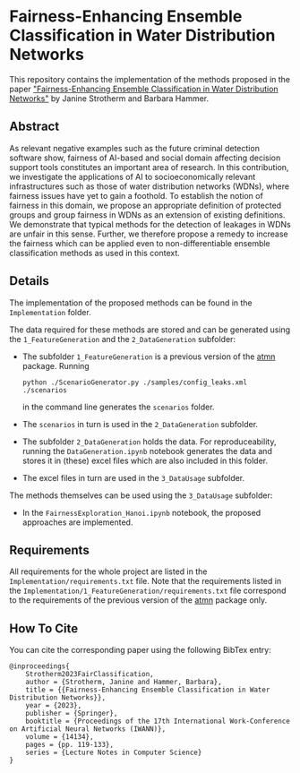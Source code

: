 # Fairness-Enhancing Ensemble Classification in Water Distribution Networks
This repository contains the implementation of the methods proposed in the paper ["Fairness-Enhancing Ensemble Classification in Water Distribution Networks"](Paper.pdf) by Janine Strotherm and Barbara Hammer.

## Abstract
As relevant negative examples such as the future criminal detection software show, fairness of AI-based and social domain affecting decision support tools constitutes an important area of research. In this contribution, we investigate the applications of AI to socioeconomically relevant infrastructures such as those of water distribution networks (WDNs), where fairness issues have yet to gain a foothold. To establish the notion of fairness in this domain, we propose an appropriate definition of protected groups and group fairness in WDNs as an extension of existing definitions. We demonstrate that typical methods for the detection of leakages in WDNs are unfair in this sense. Further, we therefore propose a remedy to increase the fairness which can be applied even to non-differentiable ensemble classification methods as used in this context.

## Details
The implementation of the proposed methods can be found in the `Implementation` folder. 

The data required for these methods are stored and can be generated using the `1_FeatureGeneration` and the `2_DataGeneration` subfolder:
-   The subfolder `1_FeatureGeneration` is a previous version of the [atmn](https://github.com/HammerLabML/atmn) package. 
    Running 

        python ./ScenarioGenerator.py ./samples/config_leaks.xml ./scenarios

    in the command line generates the `scenarios` folder.
-   The `scenarios` in turn is used in the `2_DataGeneration` subfolder.
-   The subfolder `2_DataGeneration` holds the data. 
    For reproduceability, 
    running the `DataGeneration.ipynb` notebook generates the data and stores it in (these) excel files which are also included in this folder. 
-   The excel files in turn are used in the `3_DataUsage` subfolder. 

The methods themselves can be used using the `3_DataUsage` subfolder:
-   In the `FairnessExploration_Hanoi.ipynb` notebook, the proposed approaches are implemented.

## Requirements
All requirements for the whole project are listed in the `Implementation/requirements.txt` file. Note that the requirements listed in the `Implementation/1_FeatureGeneration/requirements.txt` file correspond to the requirements of the previous version of the [atmn](https://github.com/HammerLabML/atmn) package only.

## How To Cite
You can cite the corresponding paper using the following BibTex entry:
```
@inproceedings{
    Strotherm2023FairClassification,
    author = {Strotherm, Janine and Hammer, Barbara},
    title = {{Fairness-Enhancing Ensemble Classification in Water Distribution Networks}},
    year = {2023},
    publisher = {Springer},
    booktitle = {Proceedings of the 17th International Work-Conference on Artificial Neural Networks (IWANN)},
    volume = {14134},
    pages = {pp. 119-133},
    series = {Lecture Notes in Computer Science}
}
```
